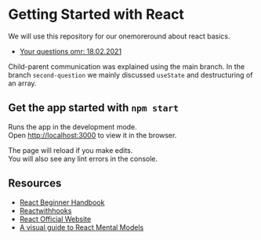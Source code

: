 # Getting Started with React

We will use this repository for our onemoreround about react basics.

- [Your questions omr: 18.02.2021](https://scrumlr.io/#/board/-MTpbJFsxbsIe6FQc-ac)

Child-parent communication was explained using the main branch. In the branch `second-question` we mainly discussed `useState` and destructuring of an array.

## Get the app started with `npm start`

Runs the app in the development mode.\
Open [http://localhost:3000](http://localhost:3000) to view it in the browser.

The page will reload if you make edits.\
You will also see any lint errors in the console.

## Resources

- [React Beginner Handbook](https://www.freecodecamp.org/news/react-beginner-handbook/)
- [Reactwithhooks](https://reactwithhooks.netlify.app/)
- [React Official Website](https://reactjs.org/)
- [A visual guide to React Mental Models](https://obedparla.com/code/a-visual-guide-to-react-mental-models/)
